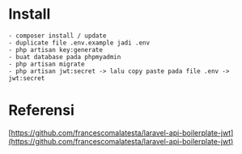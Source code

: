 
# Install
	- composer install / update
    - duplicate file .env.example jadi .env 
    - php artisan key:generate
    - buat database pada phpmyadmin 
    - php artisan migrate
    - php artisan jwt:secret -> lalu copy paste pada file .env -> jwt:secret 

# Referensi

[https://github.com/francescomalatesta/laravel-api-boilerplate-jwt](https://github.com/francescomalatesta/laravel-api-boilerplate-jwt)
